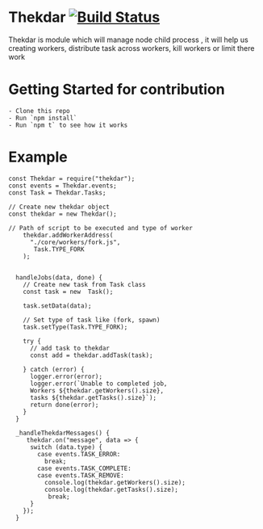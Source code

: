 # Thekdar [![Build Status](https://travis-ci.org/savetodrive/thekdar.svg?branch=master)](https://travis-ci.org/savetodrive/thekdar)

Thekdar is module which will manage node child process , it will help us creating workers, distribute task across workers, kill workers or limit there work

# Getting Started for contribution
    - Clone this repo
    - Run `npm install`
    - Run `npm t` to see how it works
    
# Example

```
const Thekdar = require("thekdar");
const events = Thekdar.events;
const Task = Thekdar.Tasks;

// Create new thekdar object
const thekdar = new Thekdar();

// Path of script to be executed and type of worker
    thekdar.addWorkerAddress(
      "./core/workers/fork.js",
       Task.TYPE_FORK
    );


  handleJobs(data, done) {
    // Create new task from Task class
    const task = new  Task();

    task.setData(data);

    // Set type of task like (fork, spawn)
    task.setType(Task.TYPE_FORK);

    try {
      // add task to thekdar
      const add = thekdar.addTask(task);

    } catch (error) {
      logger.error(error);
      logger.error(`Unable to completed job,
      Workers ${thekdar.getWorkers().size},
      tasks ${thekdar.getTasks().size}`);
      return done(error);
    }
  }

  _handleThekdarMessages() {
     thekdar.on("message", data => {
      switch (data.type) {
        case events.TASK_ERROR:
          break;
        case events.TASK_COMPLETE:
        case events.TASK_REMOVE:
          console.log(thekdar.getWorkers().size);
          console.log(thekdar.getTasks().size);
           break;
      }
    });
  }
```
